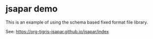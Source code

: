 # jsapar demo
This is an example of using the schema based fixed format file library.

See: https://org-tigris-jsapar.github.io/jsapar/index
